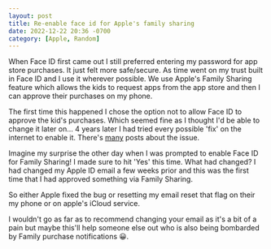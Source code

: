 ```yaml
---
layout: post
title: Re-enable face id for Apple's family sharing
date: 2022-12-22 20:36 -0700
category: [Apple, Random]
---
```


When Face ID first came out I still preferred entering my password for app store purchases. It just felt more safe/secure. As time went on my trust built in Face ID and I use it wherever possible. We use Apple's Family Sharing feature which allows the kids to request apps from the app store and then I can approve their purchases on my phone.

The first time this happened I chose the option not to allow Face ID to approve the kid's purchases. Which seemed fine as I thought I'd be able to change it later on... 4 years later I had tried every possible 'fix' on the internet to enable it. There's [many](https://discussions.apple.com/thread/252225764) posts about the issue.

Imagine my surprise the other day when I was prompted to enable Face ID for Family Sharing! I made sure to hit 'Yes' this time. What had changed? I had changed my Apple ID email a few weeks prior and this was the first time that I had approved something via Family Sharing.

So either Apple fixed the bug or resetting my email reset that flag on their my phone or on apple's iCloud service.

I wouldn't go as far as to recommend changing your email as it's a bit of a pain but maybe this'll help someone else out who is also being bombarded by Family purchase notifications 😀.
